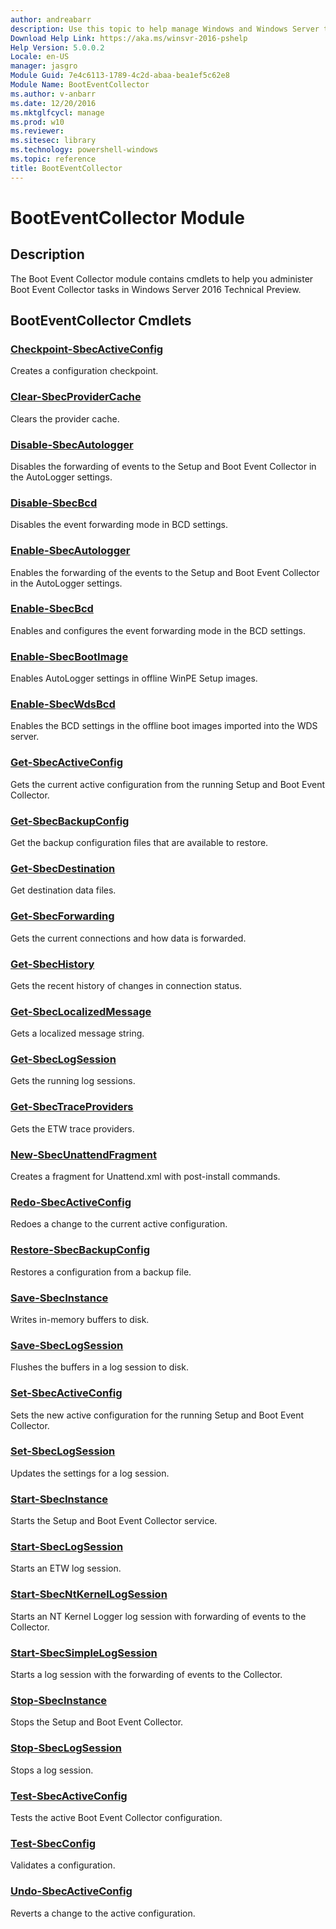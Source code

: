 ```yaml
---
author: andreabarr
description: Use this topic to help manage Windows and Windows Server technologies with Windows PowerShell.
Download Help Link: https://aka.ms/winsvr-2016-pshelp
Help Version: 5.0.0.2
Locale: en-US
manager: jasgro
Module Guid: 7e4c6113-1789-4c2d-abaa-bea1ef5c62e8
Module Name: BootEventCollector
ms.author: v-anbarr
ms.date: 12/20/2016
ms.mktglfcycl: manage
ms.prod: w10
ms.reviewer: 
ms.sitesec: library
ms.technology: powershell-windows
ms.topic: reference
title: BootEventCollector
---
```


# BootEventCollector Module
## Description
The Boot Event Collector module contains cmdlets to help you administer Boot Event Collector tasks in Windows Server 2016 Technical Preview.

## BootEventCollector Cmdlets
### [Checkpoint-SbecActiveConfig](./Checkpoint-SbecActiveConfig.md)
Creates a configuration checkpoint.

### [Clear-SbecProviderCache](./Clear-SbecProviderCache.md)
Clears the provider cache.

### [Disable-SbecAutologger](./Disable-SbecAutologger.md)
Disables the forwarding of events to the Setup and Boot Event Collector in the AutoLogger settings.

### [Disable-SbecBcd](./Disable-SbecBcd.md)
Disables the event forwarding mode in BCD settings.

### [Enable-SbecAutologger](./Enable-SbecAutologger.md)
Enables the forwarding of the events to the Setup and Boot Event Collector in the AutoLogger settings.

### [Enable-SbecBcd](./Enable-SbecBcd.md)
Enables and configures the event forwarding mode in the BCD settings.

### [Enable-SbecBootImage](./Enable-SbecBootImage.md)
Enables AutoLogger settings in offline WinPE Setup images.

### [Enable-SbecWdsBcd](./Enable-SbecWdsBcd.md)
Enables the BCD settings in the offline boot images imported into the WDS server.

### [Get-SbecActiveConfig](./Get-SbecActiveConfig.md)
Gets the current active configuration from the running Setup and Boot Event Collector.

### [Get-SbecBackupConfig](./Get-SbecBackupConfig.md)
Get the backup configuration files that are available to restore.

### [Get-SbecDestination](./Get-SbecDestination.md)
Get destination data files.

### [Get-SbecForwarding](./Get-SbecForwarding.md)
Gets the current connections and how data is forwarded.

### [Get-SbecHistory](./Get-SbecHistory.md)
Gets the recent history of changes in connection status.

### [Get-SbecLocalizedMessage](./Get-SbecLocalizedMessage.md)
Gets a localized message string.

### [Get-SbecLogSession](./Get-SbecLogSession.md)
Gets the running log sessions.

### [Get-SbecTraceProviders](./Get-SbecTraceProviders.md)
Gets the ETW trace providers.

### [New-SbecUnattendFragment](./New-SbecUnattendFragment.md)
Creates a fragment for Unattend.xml with post-install commands.

### [Redo-SbecActiveConfig](./Redo-SbecActiveConfig.md)
Redoes a change to the current active configuration.

### [Restore-SbecBackupConfig](./Restore-SbecBackupConfig.md)
Restores a configuration from a backup file.

### [Save-SbecInstance](./Save-SbecInstance.md)
Writes in-memory buffers to disk.

### [Save-SbecLogSession](./Save-SbecLogSession.md)
Flushes the buffers in a log session to disk.

### [Set-SbecActiveConfig](./Set-SbecActiveConfig.md)
Sets the new active configuration for the running Setup and Boot Event Collector.

### [Set-SbecLogSession](./Set-SbecLogSession.md)
Updates the settings for a log session.

### [Start-SbecInstance](./Start-SbecInstance.md)
Starts the Setup and Boot Event Collector service.

### [Start-SbecLogSession](./Start-SbecLogSession.md)
Starts an ETW log session.

### [Start-SbecNtKernelLogSession](./Start-SbecNtKernelLogSession.md)
Starts an NT Kernel Logger log session with forwarding of events to the Collector.

### [Start-SbecSimpleLogSession](./Start-SbecSimpleLogSession.md)
Starts a log session with the forwarding of events to the Collector.

### [Stop-SbecInstance](./Stop-SbecInstance.md)
Stops the Setup and Boot Event Collector.

### [Stop-SbecLogSession](./Stop-SbecLogSession.md)
Stops a log session.

### [Test-SbecActiveConfig](./Test-SbecActiveConfig.md)
Tests the active Boot Event Collector configuration.

### [Test-SbecConfig](./Test-SbecConfig.md)
Validates a configuration.

### [Undo-SbecActiveConfig](./Undo-SbecActiveConfig.md)
Reverts a change to the active configuration.



